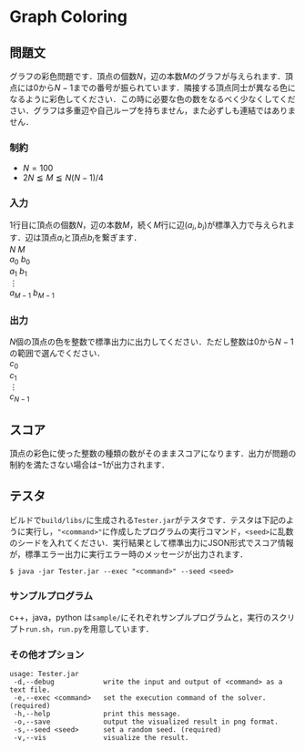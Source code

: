 # Graph Coloring

## 問題文
グラフの彩色問題です．頂点の個数$N$，辺の本数$M$のグラフが与えられます．頂点には$0$から$N-1$までの番号が振られています．隣接する頂点同士が異なる色になるように彩色してください．この時に必要な色の数をなるべく少なくしてください．グラフは多重辺や自己ループを持ちません，また必ずしも連結ではありません．

### 制約
- $N=100$</li>
- $2N \leqq M \leqq N(N-1)/4$

### 入力
$1$行目に頂点の個数$N$，辺の本数$M$，続く$M$行に辺$(a_{i}, b_{i})$が標準入力で与えられます．辺は頂点$a_{i}$と頂点$b_{i}$を繋ぎます．  
$N \ M$  
$a_{0} \ b_{0}$  
$a_{1} \ b_{1}$  
$\vdots$  
$a_{M-1} \ b_{M-1}$  

### 出力
$N$個の頂点の色を整数で標準出力に出力してください．ただし整数は$0$から$N-1$の範囲で選んでください．  
$c_{0}$  
$c_{1}$  
$\vdots$  
$c_{N-1}$  

## スコア
頂点の彩色に使った整数の種類の数がそのままスコアになります．出力が問題の制約を満たさない場合は$-1$が出力されます．

## テスタ
ビルドで`build/libs/`に生成される`Tester.jar`がテスタです．テスタは下記のように実行し，`"<command>"`に作成したプログラムの実行コマンド，`<seed>`に乱数のシードを入れてください．実行結果として標準出力にJSON形式でスコア情報が，標準エラー出力に実行エラー時のメッセージが出力されます．
```
$ java -jar Tester.jar --exec "<command>" --seed <seed>
```
### サンプルプログラム
c++，java，python は`sample/`にそれぞれサンプルプログラムと，実行のスクリプト`run.sh`，`run.py`を用意しています．

### その他オプション
```
usage: Tester.jar
 -d,--debug            write the input and output of <command> as a text file.
 -e,--exec <command>   set the execution command of the solver. (required)
 -h,--help             print this message.
 -o,--save             output the visualized result in png format.
 -s,--seed <seed>      set a random seed. (required)
 -v,--vis              visualize the result.
```
